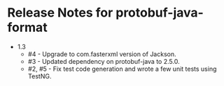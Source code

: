 # Release Notes for protobuf-java-format
* 1.3
   * #4 - Upgrade to com.fasterxml version of Jackson. 
   * #3 - Updated dependency on protobuf-java to 2.5.0.
   * #2, #5 - Fix test code generation and wrote a few unit tests using TestNG.
